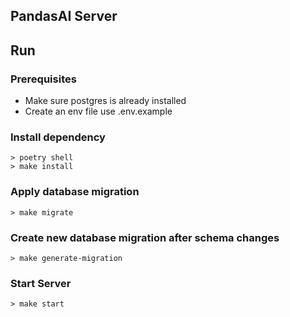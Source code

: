 ## PandasAI Server

## Run

### Prerequisites

- Make sure postgres is already installed
- Create an env file use .env.example

### Install dependency

```shell
> poetry shell
> make install
```

### Apply database migration

```shell
> make migrate
```

### Create new database migration after schema changes

```shell
> make generate-migration
```

### Start Server

```shell
> make start
```
